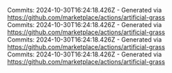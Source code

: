 Commits: 2024-10-30T16:24:18.426Z - Generated via https://github.com/marketplace/actions/artificial-grass
<br>
Commits: 2024-10-30T16:24:18.426Z - Generated via https://github.com/marketplace/actions/artificial-grass
<br>
Commits: 2024-10-30T16:24:18.426Z - Generated via https://github.com/marketplace/actions/artificial-grass
<br>
Commits: 2024-10-30T16:24:18.426Z - Generated via https://github.com/marketplace/actions/artificial-grass
<br>
